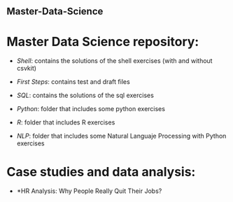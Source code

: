 ## Master-Data-Science

# Master Data Science repository:

- *Shell*: contains the solutions of the shell exercises (with and without csvkit)

- *First Steps*: contains test and draft files

- *SQL*: contains the solutions of the sql exercises

- *Python*: folder that includes some python exercises

- *R*: folder that includes R exercises

- *NLP*: folder that includes some Natural Languaje Processing with Python exercises

# Case studies and data analysis:

- *HR Analysis: Why People Really Quit Their Jobs?
